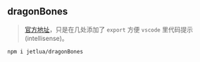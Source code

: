 ## dragonBones
> [官方地址](https://github.com/DragonBones/DragonBonesJS/tree/master/Pixi/4.x/out)，只是在几处添加了 `export` 方便 `vscode` 里代码提示(intellisense)。

```sh
npm i jetlua/dragonBones
```